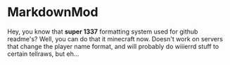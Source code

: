 # MarkdownMod
Hey, you know that **super 1337** formatting system used for github readme's? Well, you can do that it minecraft now.
Doesn't work on servers that change the player name format, and will probably do wiiierrd stuff to certain tellraws, but eh...
